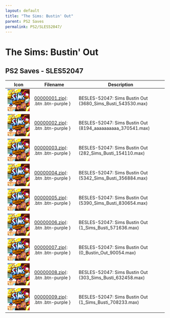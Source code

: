 ```yaml
---
layout: default
title: "The Sims: Bustin' Out"
parent: PS2 Saves
permalink: PS2/SLES52047/
---
```

# The Sims: Bustin' Out

## PS2 Saves - SLES52047

| Icon | Filename | Description |
|------|----------|-------------|
| ![The Sims: Bustin' Out](icon0.png) | [00000001.zip](00000001.zip){: .btn .btn-purple } | BESLES-52047: Sims Bustin Out (3680_Sims_Busti_543530.max) |
| ![The Sims: Bustin' Out](icon0.png) | [00000002.zip](00000002.zip){: .btn .btn-purple } | BESLES-52047: Sims Bustin Out (8194_aaaaaaaaaa_370541.max) |
| ![The Sims: Bustin' Out](icon0.png) | [00000003.zip](00000003.zip){: .btn .btn-purple } | BESLES-52047: Sims Bustin Out (282_Sims_Busti_154110.max) |
| ![The Sims: Bustin' Out](icon0.png) | [00000004.zip](00000004.zip){: .btn .btn-purple } | BESLES-52047: Sims Bustin Out (5342_Sims_Busti_356884.max) |
| ![The Sims: Bustin' Out](icon0.png) | [00000005.zip](00000005.zip){: .btn .btn-purple } | BESLES-52047: Sims Bustin Out (5390_Sims_Busti_830654.max) |
| ![The Sims: Bustin' Out](icon0.png) | [00000006.zip](00000006.zip){: .btn .btn-purple } | BESLES-52047: Sims Bustin Out (1_Sims_Busti_571636.max) |
| ![The Sims: Bustin' Out](icon0.png) | [00000007.zip](00000007.zip){: .btn .btn-purple } | BESLES-52047: Sims Bustin Out (0_Bustin_Out_90054.max) |
| ![The Sims: Bustin' Out](icon0.png) | [00000008.zip](00000008.zip){: .btn .btn-purple } | BESLES-52047: Sims Bustin Out (303_Sims_Busti_632458.max) |
| ![The Sims: Bustin' Out](icon0.png) | [00000009.zip](00000009.zip){: .btn .btn-purple } | BESLES-52047: Sims Bustin Out (1_Sims_Busti_708233.max) |
